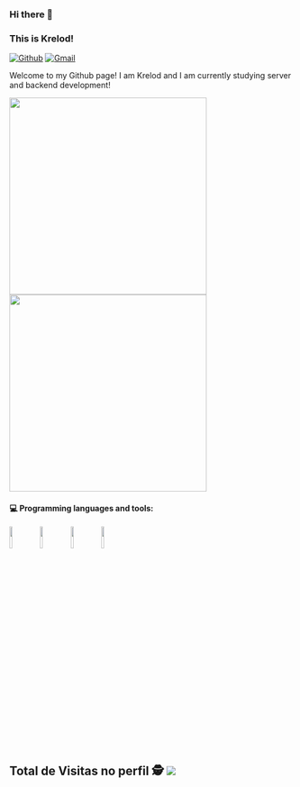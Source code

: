 ### Hi there 👋
### This is Krelod!

[![Github](https://img.shields.io/badge/-Github-000?style=flat&logo=Github&logoColor=white)](https://github.com/krelod)
[![Gmail](https://img.shields.io/badge/-Gmail-c14438?style=flat&logo=Gmail&logoColor=white)](mailto:pgomesrodrigues801@gmail.com)

Welcome to my Github page! I am Krelod and I am currently studying server and backend development!

<p align='left'>
  <img src="https://github-readme-stats.vercel.app/api?username=krelod&show_icons=true&count_private=true&theme=radical" width="350">
  <br>
  <img src="https://github-readme-stats.vercel.app/api/top-langs/?username=krelod&layout=compact&theme=radical" width="350" />
</p>

#### :computer: Programming languages and tools: 
<p>
    <code><img width="10%" src="https://www.vectorlogo.zone/logos/nodejs/nodejs-ar21.svg"></code>
    <code><img width="10%" src="https://www.vectorlogo.zone/logos/expressjs/expressjs-ar21.svg"></code>
    <code><img width="10%" src="https://www.vectorlogo.zone/logos/mongodb/mongodb-ar21.svg"></code>
    <code><img width="10%" src="https://www.vectorlogo.zone/logos/reactjs/reactjs-ar21.svg"></code>
</p>
 <p> 

 ## Total de Visitas no perfil :detective: <img alingn="center" src="https://profile-counter.glitch.me/krelod/count.svg" />
   
 </p>
